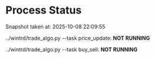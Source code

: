 # Process Status

Snapshot taken at: 2025-10-08 22:09:55

../wintrd/trade_algo.py --task price_update: **NOT RUNNING**

../wintrd/trade_algo.py --task buy_sell: **NOT RUNNING**

